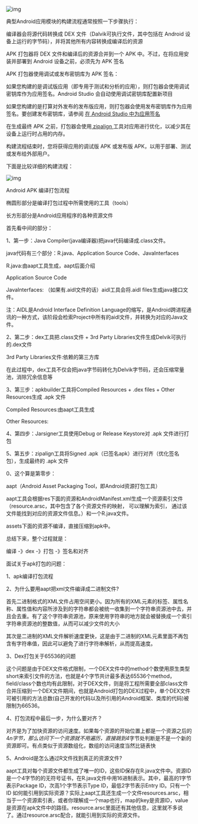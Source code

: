 ![img](https://upload-images.jianshu.io/upload_images/9000209-7d0db4157b77ef06.png?imageMogr2/auto-orient/strip%7CimageView2/2/w/1240)



典型Android应用模块的构建流程通常按照一下步骤执行：

编译器会将源代码转换成 DEX 文件（Dalvik可执行文件，其中包括在 Android 设备上运行的字节码），并将其他所有内容转换成编译后的资源

APK 打包器将 DEX 文件和编译后的资源合并到一个 APK 中。不过，在将应用安装并部署到 Android 设备之前，必须先为 APK 签名

APK 打包器使用调试或发布密钥库为 APK 签名：

如果您构建的是调试版应用（即专用于测试和分析的应用），则打包器会使用调试密钥库作为应用签名。Android Studio 会自动使用调试密钥库配置新项目

如果您构建的是打算对外发布的发布版应用，则打包器会使用发布密钥库作为应用签名。要创建发布密钥库，请参阅 [在 Android Studio 中为应用签名](https://developer.android.google.cn/studio/publish/app-signing#studio)

在生成最终 APK 之前，打包器会使用[ zipalign ](https://developer.android.google.cn/studio/command-line/zipalign)工具对应用进行优化，以减少其在设备上运行时占用的内存。

构建流程结束时，您将获得应用的调试版 APK 或发布版 APK，以用于部署、测试或发布给外部用户。



下面是比较详细的构建流程：



![img](https://upload-images.jianshu.io/upload_images/9000209-0ed65b13f21921b7.png?imageMogr2/auto-orient/strip%7CimageView2/2/w/1240)

Android APK 编译打包流程

椭圆形部分是编译打包过程中所需使用的工具（tools）

长方形部分是Android应用程序的各种资源文件

首先看中间的部分：

1、第一步：Java Compiler(java编译器)把java代码编译成.class文件。

java代码有三个部分：R.java、Application Source Code、JavaInterfaces

R.java:由aapt工具生成，aapt后面介绍

Application Source Code

JavaInterfaces: （如果有.aidl文件的话）aidl工具会将.aidl files生成java接口文件。

注：AIDL是Android Interface Definition Language的缩写，是Android跨进程通讯的一种方式，该阶段会检索Project中所有的aidl文件，并转换为对应的Java文件。

2、第二步：dex工具把.class文件 + 3rd Party Libraries文件生成Delvik可执行的.dex文件

3rd Party Libraries文件:依赖的第三方库

在此过程中，dex工具不仅会把java字节码转化为Delvik字节码，还会压缩常量池，消除冗余信息等

3、第三步：apkbuilder工具将Compiled Resources + .dex files + Other Resources生成 .apk 文件

Compiled Resources:由aapt工具生成

Other Resources:

4、第四步：Jarsigner工具使用Debug or Release Keystore对 .apk 文件进行打包

5、第五步：zipalign工具将Signed .apk（已签名apk）进行对齐（优化签名包），生成最终的 .apk 文件



0、这个算是第零步：

aapt（Android Asset Packaging Tool，即Android资源打包工具）

aapt工具会根据res下面的资源和AndroidManifest.xml生成一个资源索引文件（resource.arsc，其中包含了各个资源文件的映射， 可以理解为索引， 通过该文件能找到对应的资源文件信息。）和一个R.java文件。

assets下面的资源不编译，直接压缩到apk中。



总结下来，整个过程就是：

编译 -》dex -》打包 -》签名和对齐



面试关于apk打包的问题：

1、apk编译打包流程

2、为什么要用aapt把xml文件编译成二进制文件?

首先二进制格式的XML文件占用空间更小。因为所有的XML元素的标签、属性名称、属性值和内容所涉及到的字符串都会被统一收集到一个字符串资源池中去，并且会去重。有了这个字符串资源池，原来使用字符串的地方就会被替换成一个索引字符串资源池的整数值，从而可以减少文件的大小

其次是二进制的XML文件解析速度更快，这是由于二进制的XML元素里面不再包含有字符串值，因此可以避免了进行字符串解析，从而提高速度。

3、Dex打包关于65536的问题

这个问题是由于DEX文件格式限制，一个DEX文件中的method个数使用原生类型short来索引文件的方法，也就是4个字节共计最多表达65536个method，field/class个数也均有此限制，对于DEX文件，则是将工程所需要全部class文件合并压缩到一个DEX文件期间，也就是Android打包的DEX过程中，单个DEX文件可被引用的方法总数(自己开发的代码以及所引用的Android框架、类库的代码)被限制为66536。

4、打包流程中最后一步，为什么要对齐？

对齐是为了加快资源的访问速度。如果每个资源的开始位置上都是一个资源之后的4*n字节，那么访问下一个资源就不用遍历，直接跳到4*字节处判断是不是一个新的资源即可。有点类似于资源数组化，数组的访问速度当然比链表快

5、Android是怎么通过R文件找到真正的资源文件?

aapt工具对每个资源文件都生成了唯一的ID，这些ID保存在R.java文件中。资源ID是一个4字节的的无符号证书，在R.java文件中用16进制表示。其中，最高的1字节表示Package ID，次高1个字节表示Type ID，最低2字节表示Entry ID。只有一个ID 如何能引用到实际资源？实际上aapt工具还生成一个文件resources.arsc，相当于一个资源索引表，或者你理解成一个map也行，map的key是资源ID，value是资源在apk文件中的路径。resource.arsc里面还有其他信息，这里就不多说了。通过resource.arsc配合，就能引用到实际的资源文件。